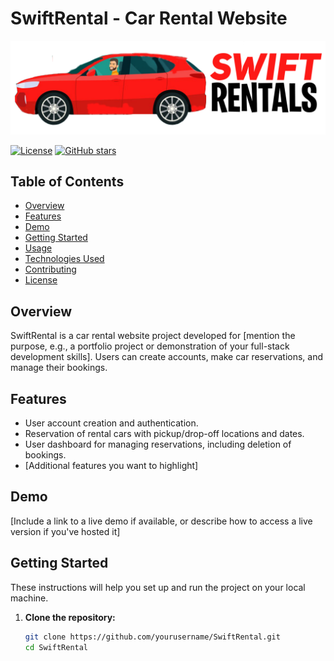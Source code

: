 # SwiftRental - Car Rental Website

![Project Logo](/swiftrentals/FrontEnd/src/components/img/logo_SwiftREntals.png) <!-- If you have a project logo, include it here -->

[![License](https://img.shields.io/badge/license-MIT-blue.svg)](LICENSE)
[![GitHub stars](https://img.shields.io/github/stars/yourusername/SwiftRental)](https://github.com/yourusername/SwiftRental/stargazers)

## Table of Contents

- [Overview](#overview)
- [Features](#features)
- [Demo](#demo)
- [Getting Started](#getting-started)
- [Usage](#usage)
- [Technologies Used](#technologies-used)
- [Contributing](#contributing)
- [License](#license)

## Overview

SwiftRental is a car rental website project developed for [mention the purpose, e.g., a portfolio project or demonstration of your full-stack development skills]. Users can create accounts, make car reservations, and manage their bookings.

## Features

- User account creation and authentication.
- Reservation of rental cars with pickup/drop-off locations and dates.
- User dashboard for managing reservations, including deletion of bookings.
- [Additional features you want to highlight]

## Demo

[Include a link to a live demo if available, or describe how to access a live version if you've hosted it]

## Getting Started

These instructions will help you set up and run the project on your local machine.

1. **Clone the repository:**

   ```sh
   git clone https://github.com/yourusername/SwiftRental.git
   cd SwiftRental

